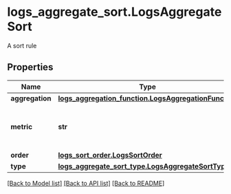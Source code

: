 # logs_aggregate_sort.LogsAggregateSort

A sort rule
## Properties
Name | Type | Description | Notes
------------ | ------------- | ------------- | -------------
**aggregation** | [**logs_aggregation_function.LogsAggregationFunction**](LogsAggregationFunction.md) |  | [optional] 
**metric** | **str** | The metric to sort by (only used for type&#x3D;metric) | [optional] 
**order** | [**logs_sort_order.LogsSortOrder**](LogsSortOrder.md) |  | [optional] 
**type** | [**logs_aggregate_sort_type.LogsAggregateSortType**](LogsAggregateSortType.md) |  | [optional] 

[[Back to Model list]](README.md#documentation-for-models) [[Back to API list]](README.md#documentation-for-api-endpoints) [[Back to README]](README.md)


